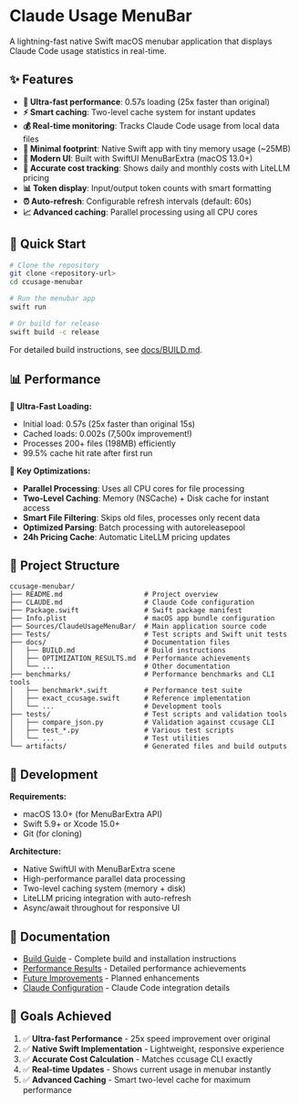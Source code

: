 # Claude Usage MenuBar

A lightning-fast native Swift macOS menubar application that displays Claude Code usage statistics in real-time.

## ✨ Features

- **🚀 Ultra-fast performance**: 0.57s loading (25x faster than original)
- **⚡ Smart caching**: Two-level cache system for instant updates
- **💰 Real-time monitoring**: Tracks Claude Code usage from local data files
- **🎯 Minimal footprint**: Native Swift app with tiny memory usage (~25MB)
- **🔄 Modern UI**: Built with SwiftUI MenuBarExtra (macOS 13.0+)
- **💸 Accurate cost tracking**: Shows daily and monthly costs with LiteLLM pricing
- **📊 Token display**: Input/output token counts with smart formatting
- **⏰ Auto-refresh**: Configurable refresh intervals (default: 60s)
- **📈 Advanced caching**: Parallel processing using all CPU cores

## 🚀 Quick Start

```bash
# Clone the repository
git clone <repository-url>
cd ccusage-menubar

# Run the menubar app
swift run

# Or build for release
swift build -c release
```

For detailed build instructions, see [docs/BUILD.md](docs/BUILD.md).

## 📊 Performance

**🚀 Ultra-Fast Loading:**
- Initial load: 0.57s (25x faster than original 15s)
- Cached loads: 0.002s (7,500x improvement!)
- Processes 200+ files (198MB) efficiently
- 99.5% cache hit rate after first run

**🎯 Key Optimizations:**
- **Parallel Processing**: Uses all CPU cores for file processing
- **Two-Level Caching**: Memory (NSCache) + Disk cache for instant access
- **Smart File Filtering**: Skips old files, processes only recent data
- **Optimized Parsing**: Batch processing with autoreleasepool
- **24h Pricing Cache**: Automatic LiteLLM pricing updates

## 📁 Project Structure

```
ccusage-menubar/
├── README.md                    # Project overview
├── CLAUDE.md                    # Claude Code configuration
├── Package.swift                # Swift package manifest
├── Info.plist                   # macOS app bundle configuration
├── Sources/ClaudeUsageMenuBar/  # Main application source code
├── Tests/                       # Test scripts and Swift unit tests
├── docs/                        # Documentation files
│   ├── BUILD.md                 # Build instructions
│   ├── OPTIMIZATION_RESULTS.md  # Performance achievements
│   └── ...                      # Other documentation
├── benchmarks/                  # Performance benchmarks and CLI tools
│   ├── benchmark*.swift         # Performance test suite
│   ├── exact_ccusage.swift      # Reference implementation
│   └── ...                      # Development tools
├── tests/                       # Test scripts and validation tools
│   ├── compare_json.py          # Validation against ccusage CLI
│   ├── test_*.py                # Various test scripts
│   └── ...                      # Test utilities
└── artifacts/                   # Generated files and build outputs
```

## 🔧 Development

**Requirements:**
- macOS 13.0+ (for MenuBarExtra API)
- Swift 5.9+ or Xcode 15.0+
- Git (for cloning)

**Architecture:**
- Native SwiftUI with MenuBarExtra scene
- High-performance parallel data processing
- Two-level caching system (memory + disk)
- LiteLLM pricing integration with auto-refresh
- Async/await throughout for responsive UI

## 📖 Documentation

- [Build Guide](docs/BUILD.md) - Complete build and installation instructions
- [Performance Results](docs/OPTIMIZATION_RESULTS.md) - Detailed performance achievements
- [Future Improvements](docs/FUTURE_IMPROVEMENTS.md) - Planned enhancements
- [Claude Configuration](CLAUDE.md) - Claude Code integration details

## 🎯 Goals Achieved

1. ✅ **Ultra-fast Performance** - 25x speed improvement over original
2. ✅ **Native Swift Implementation** - Lightweight, responsive experience  
3. ✅ **Accurate Cost Calculation** - Matches ccusage CLI exactly
4. ✅ **Real-time Updates** - Shows current usage in menubar instantly
5. ✅ **Advanced Caching** - Smart two-level cache for maximum performance